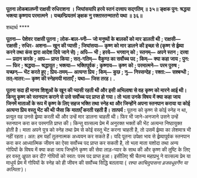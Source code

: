 **पूतना लोकबालघ्नी राक्षसी रुधिराशना ।** **जिघांसयापि हरये स्तनं दत्त्वाप सद्गतिम् ॥ ३५॥** **ङ्क्षक पुन: श्रद्धया भक्त्या कृष्णाय परमात्मने ।** **यच्छन्प्रियतमं ङ्क्षक नु रक्तास्तन्मातरो यथा ॥ ३६॥** 

शब्दार्थ **** 

**पूतना—** **पेशेवर राक्षसी पूतना** **; लोक-बाल-घ्नी—** **जो मनुष्यों के बालकों को मार डालती थी** **; राक्षसी—** **राक्षसी** **; रुधिर-** **अशना—** **खून की प्यासी** **; जिघांसया—** **कृष्ण को मार डालने की इच्छा से (कृष्ण से ईष्र्या करने तथा कंस द्वारा आदेश दिये** **जाने से)** **; अपि—** **भी** **; हरये—** **भगवान् को** **; स्तनम्—** **अपने स्तन** **; दत्त्वा—** **प्रदान करके** **; आप—** **प्राप्त किया** **; सत्-गतिम्—** **वैकुण्ठ का सर्वोच्च पद** **; किम्—** **क्या कहा जाय** **; पुन:—** **फिर** **; श्रद्धया—** **श्रद्धायुत** **; भक्त्या—** **भक्तिपूर्वक** **; कृष्णाय—** **कृष्ण** **को** **; परमात्मने—** **परम पुरुष** **; यच्छन्—** **भेंट करते हुए** **; प्रिय-तमम्—** **अत्यन्त प्रिय** **; किम्—** **कुछ** **; नु—** **निस्सन्देह** **; रक्ता:—** **सश्बन्धी** **; तत्-मातर:—** **कृष्ण की स्नेहमयी माताएँ** **; यथा—** **जिस तरह।** **.** 

**पूतना सदा ही मानव शिशुओं के खून की प्यासी रहती थी और इसी अभिलाषा से वह** **कृष्ण को मारने आई थी। किन्तु कृष्ण को स्तनपान कराने से उसे सर्वोच्च पद प्राप्त हो गया। तो** **भला उनके विषय में क्या कहा जाय जिनमें माताओं के रूप में कृष्ण के लिए सहज भक्ति तथा** **स्नेह था और जिन्होंने अपना स्तनपान कराया या कोई अत्यन्त प्रिय वस्तु भेंट की थी जैसा कि** **माताएँ करती रहती हैं।** **तात्पर्य :** पूतना को कृष्ण से कोई स्नेह न था, प्रत्युत वह उनसे ईष्र्या करती थी और उन्हें मार डालना चाहती थी। फिर भी जाने-अनजाने उसने उन्हें स्तनपान करा कर परमगति प्राप्त की। किन्तु वात्सल्य प्रेम में अनुरक्त भक्तों की भेंट अत्यन्त निष्ठायुक्त होती है। माता अपने पुत्र को स्नेह तथा प्रेम से कोई वस्तु भेंट करना चाहती है, तो उसमें ईष्र्या का लेशमात्र भी नहीं रहता। अत: हम यहाँ तुलनात्मक अध्ययन कर सकते हैं। यदि पूतना उपेक्षा भाव से ईष्र्यापूर्वक स्तनपान करा कर आध्यात्मिक जीवन का ऐसा सर्वोच्च पद प्राप्त कर सकती है, तो भला माता यशोदा तथा अन्य गोपियों के विषय में क्या कहा जाय जिन्होंने कृष्ण की सेवा लाड़-प्यार के साथ की और कृष्ण की तुष्टि के लिए हर वस्तु अॢपत कर दी? गोपियों को स्वत: परम पद प्राप्त हुआ। इसीलिए श्री चैतन्य महाप्रभु ने वात्सल्य प्रेम या माधुर्य प्रेम में गोपियों के स्नेह को ही जीवन की सर्वोच्च सिद्धि बतलाया ( *रश्या* *काचिदुपासना व्रजवधूवर्गेण या कल्पिता* )।  